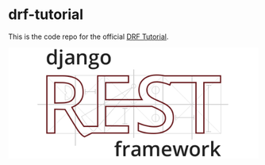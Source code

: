 # drf-tutorial

This is the code repo for the official [DRF Tutorial](https://www.django-rest-framework.org/tutorial/quickstart/). 

![DRF Logo](/drf_logo.png)
